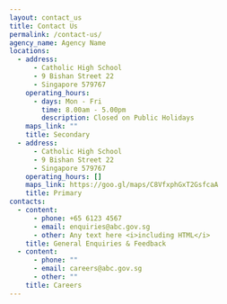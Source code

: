 ```yaml
---
layout: contact_us
title: Contact Us
permalink: /contact-us/
agency_name: Agency Name
locations:
  - address:
      - Catholic High School
      - 9 Bishan Street 22
      - Singapore 579767
    operating_hours:
      - days: Mon - Fri
        time: 8.00am - 5.00pm
        description: Closed on Public Holidays
    maps_link: ""
    title: Secondary
  - address:
      - Catholic High School
      - 9 Bishan Street 22
      - Singapore 579767
    operating_hours: []
    maps_link: https://goo.gl/maps/C8VfxphGxT2GsfcaA
    title: Primary
contacts:
  - content:
      - phone: +65 6123 4567
      - email: enquiries@abc.gov.sg
      - other: Any text here <i>including HTML</i>
    title: General Enquiries & Feedback
  - content:
      - phone: ""
      - email: careers@abc.gov.sg
      - other: ""
    title: Careers
---
```

